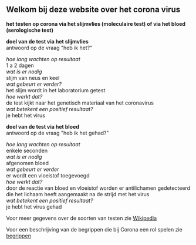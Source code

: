## Welkom bij deze website over het corona virus

**het testen op corona via het slijmvlies (moleculaire test)  of via het bloed (serologische test)**

**doel van de test via het slijmvlies**  
antwoord op de vraag "heb ik het?"  

*hoe lang wachten op resultaat*  
1 a 2 dagen  
*wat is er nodig*  
slijm van neus en keel  
*wat gebeurt er verder?*  
het slijm wordt in het laboratorium getest  
*hoe werkt dat?*  
de test kijkt naar het genetisch materiaal van het coronavirus  
*wat betekent een positief resultaat?*  
je hebt het virus  

**doel van de test via het bloed**  
antwoord op de vraag "heb ik het gehad?"  

*hoe lang wachten op resultaat*  
enkele seconden  
*wat is er nodig*  
afgenomen bloed  
*wat gebeurt er verder*  
er wordt een vloeistof toegevoegd  
*hoe werkt dat?*  
door de reactie van bloed en vloeistof worden er antilichamen gedetecteerd die het lichaam heeft aangemaakt na de strijd met het virus  
*wat betekent een positief resultaat?*  
je hebt het virus gehad

Voor meer gegevens over de soorten van testen zie [Wikipedia](https://nl.wikipedia.org/wiki/COVID-19-diagnostiek)

Voor een beschrijving van de begrippen die bij Corona een rol spelen zie [begrippen](https://wlknoop.github.io/begrippen.html)

